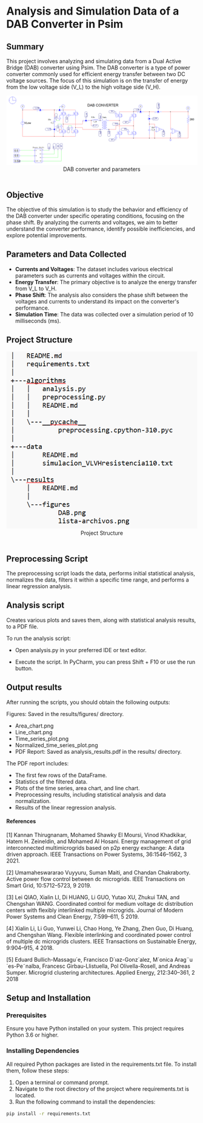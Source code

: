 # Analysis and Simulation Data of a DAB Converter in Psim

## Summary

This project involves analyzing and simulating data from a Dual Active Bridge (DAB) converter using Psim. The DAB converter is a type of power converter commonly used for efficient energy transfer between two DC voltage sources. The focus of this simulation is on the transfer of energy from the low voltage side (V_L) to the high voltage side (V_H).

<div align="center">
  <img src="/results/figures/DAB.png" alt="convertidor"/>
</div>

<div align="center"> DAB converter and parameters  </div> 
<br>

## Objective

The objective of this simulation is to study the behavior and efficiency of the DAB converter under specific operating conditions, focusing on the phase shift. By analyzing the currents and voltages, we aim to better understand the converter performance, identify possible inefficiencies, and explore potential improvements.





## Parameters and Data Collected

- **Currents and Voltages**: The dataset includes various electrical parameters such as currents and voltages within the circuit.
- **Energy Transfer**: The primary objective is to analyze the energy transfer from V_L to V_H.
- **Phase Shift**: The analysis also considers the phase shift between the voltages and currents to understand its impact on the converter's performance.
- **Simulation Time**: The data was collected over a simulation period of 10 milliseconds (ms).

## Project Structure

<div align="center">
  <img src="/results/figures/lista-archivos.png" alt="convertidor"/>
</div>

<div align="center"> Project Structure  </div> 
<br>

## Preprocessing Script
The preprocessing script loads the data, performs initial statistical analysis, normalizes the data, filters it within a specific time range, and performs a linear regression analysis.

## Analysis script 
Creates various plots and saves them, along with statistical analysis results, to a PDF file.

To run the analysis script:

- Open analysis.py in your preferred IDE or text editor.

- Execute the script. In PyCharm, you can press Shift + F10 or use the run button.

## Output results

After running the scripts, you should obtain the following outputs:

Figures: Saved in the results/figures/ directory.

- Area_chart.png
- Line_chart.png
- Time_series_plot.png
- Normalized_time_series_plot.png
- PDF Report: Saved as analysis_results.pdf in the results/ directory.

The PDF report includes:

- The first few rows of the DataFrame.
- Statistics of the filtered data.
- Plots of the time series, area chart, and line chart.
- Preprocessing results, including statistical analysis and data normalization.
- Results of the linear regression analysis.

#### References

 [1] Kannan Thirugnanam, Mohamed Shawky El Moursi, Vinod Khadkikar, Hatem H. Zeineldin,
and Mohamed Al Hosani. Energy management of grid interconnected multimicrogrids
based on p2p energy exchange: A data driven approach. IEEE Transactions
on Power Systems, 36:1546–1562, 3 2021.

[2] Umamaheswararao Vuyyuru, Suman Maiti, and Chandan Chakraborty. Active power
flow control between dc microgrids. IEEE Transactions on Smart Grid, 10:5712–5723,
9 2019.

[3] Lei QIAO, Xialin LI, Di HUANG, Li GUO, Yutao XU, Zhukui TAN, and Chengshan
WANG. Coordinated control for medium voltage dc distribution centers with flexibly
interlinked multiple microgrids. Journal of Modern Power Systems and Clean Energy,
7:599–611, 5 2019.

[4] Xialin Li, Li Guo, Yunwei Li, Chao Hong, Ye Zhang, Zhen Guo, Di Huang, and
Chengshan Wang. Flexible interlinking and coordinated power control of multiple dc
microgrids clusters. IEEE Transactions on Sustainable Energy, 9:904–915, 4 2018.

[5] Eduard Bullich-Massagu´e, Francisco D´ıaz-Gonz´alez, M`onica Arag¨u´es-Pe˜nalba, Francesc
Girbau-Llistuella, Pol Olivella-Rosell, and Andreas Sumper. Microgrid clustering architectures.
Applied Energy, 212:340–361, 2 2018
## Setup and Installation

### Prerequisites

Ensure you have Python installed on your system. This project requires Python 3.6 or higher.

### Installing Dependencies

All required Python packages are listed in the requirements.txt file. To install them, follow these steps:

1. Open a terminal or command prompt.
2. Navigate to the root directory of the project where requirements.txt is located.
3. Run the following command to install the dependencies:

```sh
pip install -r requirements.txt


